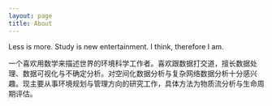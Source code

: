 ```yaml
---
layout: page
title: About
---
```


<p class="message">
  Less is more. Study is new entertainment. I think, therefore I am.
</p>

一个喜欢用数学来描述世界的环境科学工作者。喜欢跟数据打交道，擅长数据处理、数据可视化与不确定分析。对空间化数据分析与复杂网络数据分析十分感兴趣。现主要从事环境规划与管理方向的研究工作，具体方法为物质流分析与生命周期评估。
